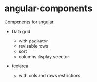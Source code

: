 # angular-components
 Components for angular
 - Data grid
    - with paginator
    - revisable rows
    - sort
    - columns display selector
    
 - textarea
    - with cols and rows restrictions
    
